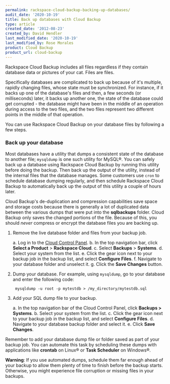 ```yaml
---
permalink: rackspace-cloud-backup-backing-up-databases/
audit_date: '2020-10-19'
title: Back up databases with Cloud Backup
type: article
created_date: '2012-08-23'
created_by: David Hendler
last_modified_date: '2020-10-19'
last_modified_by: Rose Morales
product: Cloud Backup
product_url: cloud-backup
---
```


Rackspace Cloud Backup includes all files regardless if they contain database
data or pictures of your cat. Files are files.

Specifically databases are complicated to back up because of it's multiple,
rapidly changing files, whose state must be synchronized. For instance, if it
backs up one of the database's files and then, a few seconds (or milliseconds)
later, it backs up another one, the state of the database could get corrupted -
the database might have been in the middle of an operation during access to the
two files, and the two files represent two different points in the middle of
that operation.

You can use Rackspace Cloud Backup on your database files by following
a few steps.

### Back up your database

Most databases have a utility that dumps a consistent state of the database to
another file; `mysqldump` is one such utility for MySQL&reg;. You can safely
back up a database using Rackspace Cloud Backup by running this utility before
doing the backup. Then back up the output of the utility, instead of the
internal files that the database manages. Some customers use `cron` to schedule
database dumping regularly, and then schedule Rackspace Cloud Backup to
automatically back up the output of this utility a couple of hours later.

Cloud Backup's de-duplication and compression capabilities save space and
storage costs because there is generally a lot of duplicated data
between the various dumps that were put into the **sqlbackups** folder.
Cloud Backup only saves the changed portions of the file. Because of this,
you should *never* compress or encrypt the database files you are backing up.

1. Remove the live database folder and files from your backup job.

    a.  Log in to the [Cloud Control Panel](https://login.rackspace.com).
    b.  In the top navigation bar, click **Select a Product** > **Rackspace
        Cloud**.
    c.  Select **Backups** > **Systems**.
    d.  Select your system from the list.
    e.  Click the gear icon next to your backup job in the backup list,
        and select **Configure Files**.
    f.  Navigate to your database folder and unselect it.
    g.  Click the **Save Changes** button.

2. Dump your database. For example, using `mysqldump`, go to your database and
    enter the following code:

        mysqldump -u root -p mytestdb > /my_directory/mytestdb.sql

3. Add your SQL dump file to your backup.

    a.  In the top navigation bar of the Cloud Control Panel, click
        **Backups > Systems**.
    b.  Select your system from the list.
    c.  Click the gear icon next to your backup job in the backup list,
        and select **Configure Files**.
    d.  Navigate to your database backup folder and select it.
    e.  Click **Save Changes**.

Remember to add your database dump file or folder saved as part of your backup
job. You can automate this task by scheduling these dumps with applications like
**crontab** on Linux&reg; or **Task Scheduler** on Windows&reg;.

**Warning**: If you use automated dumps, schedule them far enough ahead of your
backup to allow them plenty of time to finish before the backup starts.
Otherwise, you might experience file corruption or missing files in your
backups.
